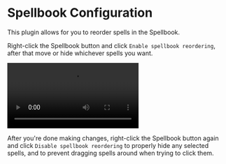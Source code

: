 # Spellbook Configuration

This plugin allows for you to reorder spells in the Spellbook.

Right-click the Spellbook button and click `Enable spellbook reordering`, after that move or hide whichever spells you want.

![example spellbook reordering](img/Spellbook/spellbook.mp4)

After you're done making changes, right-click the Spellbook button again and click `Disable spellbook reordering` to properly hide any selected spells, and to prevent dragging spells around when trying to click them.
